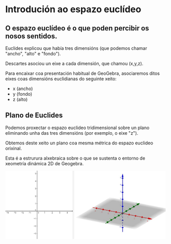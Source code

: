 # Introdución ao espazo euclídeo

## O espazo euclídeo é o que poden percibir os nosos sentidos.
Euclides explicou que había tres dimensións (que podemos chamar "ancho", "alto" e "fondo").
<br>

Descartes asociou un eixe  a cada dimensión, que chamou (x,y,z).
<br>

Para encaixar coa presentación habitual de GeoGebra, asociaremos ditos eixes coas dimensións euclidianas do seguinte xeito:
* x (ancho)
* y (fondo)
* z (alto)

## Plano de Euclides
Podemos proxectar o espazo euclideo tridimensional sobre un plano eliminando unha das tres dimensións (por exemplo, o eixe "z").
<br>

Obtemos deste xeito un plano coa mesma métrica do espazo euclideo orixinal.
<br>

Esta é a estrurura alxebraica sobre o que se sustenta o entorno de xeometría dinámica 2D de Geogebra.
<br>

![2D-3D GeoGebra view](https://github.com/probaxeoxebra/probaMinkoski/blob/master/IMAGES/2D-3D%20views.JPG "GeoGebra Views (Left: 2D, Right: 3D)")
